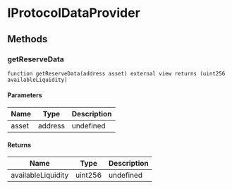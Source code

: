 # IProtocolDataProvider

## Methods

### getReserveData

```solidity
function getReserveData(address asset) external view returns (uint256 availableLiquidity)
```

#### Parameters

| Name  | Type    | Description |
| ----- | ------- | ----------- |
| asset | address | undefined   |

#### Returns

| Name               | Type    | Description |
| ------------------ | ------- | ----------- |
| availableLiquidity | uint256 | undefined   |
